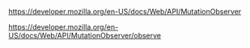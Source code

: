 https://developer.mozilla.org/en-US/docs/Web/API/MutationObserver

https://developer.mozilla.org/en-US/docs/Web/API/MutationObserver/observe

